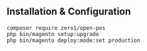 ## Installation & Configuration
```
composer require zero1/open-pos
php bin/magento setup:upgrade
php bin/magento deploy:mode:set production
```
